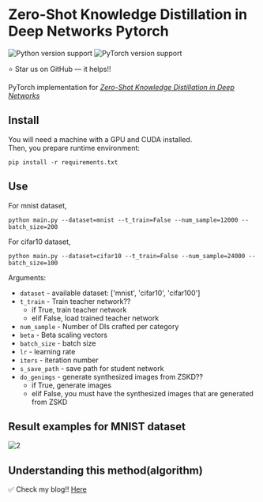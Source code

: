 # Zero-Shot Knowledge Distillation in Deep Networks Pytorch

![Python version support](https://img.shields.io/badge/python-3.10.4-blue.svg)
![PyTorch version support](https://img.shields.io/badge/pytorch-1.13.0-red.svg)

:star: Star us on GitHub — it helps!!

PyTorch implementation for *[Zero-Shot Knowledge Distillation in Deep Networks](https://arxiv.org/abs/1905.08114)*


## Install

You will need a machine with a GPU and CUDA installed.  
Then, you prepare runtime environment:

   ```shell
   pip install -r requirements.txt
   ```


## Use

For mnist dataset,

```shell
python main.py --dataset=mnist --t_train=False --num_sample=12000 --batch_size=200 
```

For cifar10 dataset,

```shell
python main.py --dataset=cifar10 --t_train=False --num_sample=24000 --batch_size=100
```


Arguments:

- `dataset` - available dataset: ['mnist', 'cifar10', 'cifar100']
- `t_train` - Train teacher network?? 
	- if True, train teacher network
	- elif False, load trained teacher network
- `num_sample` - Number of DIs crafted per category
- `beta` - Beta scaling vectors
- `batch_size` - batch size
- `lr` - learning rate
- `iters` - iteration number
- `s_save_path` - save path for student network
- `do_genimgs` - generate synthesized images from ZSKD??
	- if True, generate images
	- elif False, you must have the synthesized images that are generated from ZSKD


## Result examples for MNIST dataset

![2](./assets/fig1.png)


## Understanding this method(algorithm)

:white_check_mark: Check my blog!!
[Here](https://da2so.github.io/2020-08-12-Zero_Shot_Knowledge_Distillation_in_Deep_Networks/)